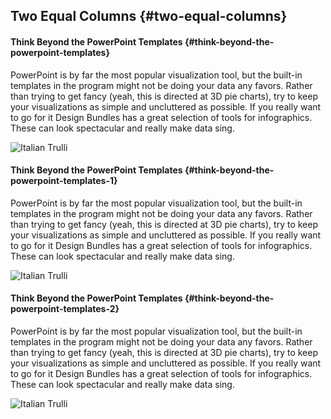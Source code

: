 Two Equal Columns {#two-equal-columns}
-----------------

<div class="row-split" markdown="1">

<div class="column-split" markdown="1">

#### Think Beyond the PowerPoint Templates {#think-beyond-the-powerpoint-templates}

PowerPoint is by far the most popular visualization tool, but the
built-in templates in the program might not be doing your data any
favors. Rather than trying to get fancy (yeah, this is directed at 3D
pie charts), try to keep your visualizations as simple and uncluttered
as possible. If you really want to go for it Design Bundles has a great
selection of tools for infographics. These can look spectacular and
really make data sing.

</div>

<div class="column-split" markdown="1">

![Italian Trulli]

</div>

<div class="column-split" markdown="1">

#### Think Beyond the PowerPoint Templates {#think-beyond-the-powerpoint-templates-1}

PowerPoint is by far the most popular visualization tool, but the
built-in templates in the program might not be doing your data any
favors. Rather than trying to get fancy (yeah, this is directed at 3D
pie charts), try to keep your visualizations as simple and uncluttered
as possible. If you really want to go for it Design Bundles has a great
selection of tools for infographics. These can look spectacular and
really make data sing.

</div>

<div class="column-split" markdown="1">

![Italian Trulli]

</div>

<div class="column-split" markdown="1">

#### Think Beyond the PowerPoint Templates {#think-beyond-the-powerpoint-templates-2}

PowerPoint is by far the most popular visualization tool, but the
built-in templates in the program might not be doing your data any
favors. Rather than trying to get fancy (yeah, this is directed at 3D
pie charts), try to keep your visualizations as simple and uncluttered
as possible. If you really want to go for it Design Bundles has a great
selection of tools for infographics. These can look spectacular and
really make data sing.

</div>

<div class="column-split" markdown="1">

![Italian Trulli]

</div>

</div>

  [Italian Trulli]: https://mehta-gaurav.github.io/images/Oldfaithful3.png
